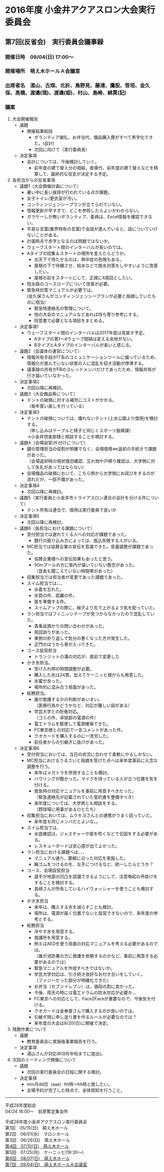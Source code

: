 # 2016年度 小金井アクアスロン大会実行委員会  
## 第7回(反省会)　実行委員会議事録  
### 開催日時　09/04(日) 17:00～  
### 開催場所　萌え木ホールＡ会議室  
### 出席者名　湯山、古畑、北折、鳥野見、藤浦、鷹股、笹垣、金久保、高橋、渡邉(理)、渡邉(姫)、村山、島崎、綿貫(記)      
### 議案  
1. 大会開催報告  
   * 議題  
     + 開催結果総括  
       - ボランティア謝礼、お弁当代、備品購入費がすべて黒字化できた。(会計)  
       - 次回に向けて（実行委員長）  
   * 決定事項  
     + 会計については、今後検討していく。    
       - 前年度の建て替え分の相殺、倉庫代、前年度の建て替えなどを精算して、最終的な収支が決定する予定。
2. 各担当からの反省事項  
   * 議題1（大会開催計画について）  
     + 暑い中に長い挨拶が行われている点が課題。  
     + 女子トイレ/更衣室が汚い。  
     + コンティンジェンシープランが立てられていない。  
     + 情報更新が早すぎて、どこを参照したらよいかわからない。  
     + ガラケーしか無いボランティア、委員は、Excel情報を確認できない。
     + 平易な言葉(業界特有の言葉)で会話が進んでいると、話についていけないことがある。  
     + 計画時点で赤字となるのは問題ではないか。  
     + ウェーブスタート間のインターバルが長いのでは。  
     + Aタイプの招集＆スタートの場所を変えたらどうか。  
       - 炎天下で待たせるのは、熱中症の危険もある。  
       - 屋根の下で待機させ、給水などで脱水対策をしやすいように改善したい。  
       - 屋根の前をスタートにして、正規に4周回としたい。  
     + 短水路のコースロープについて改善が必要。  
     + 緊急時対策マニュアルが必要では。  
       (金久保さんがコンティンジェンシープランが必要と指摘していたものに相当）  
       - 緊急時連絡先の管理について。  
       - 他の大会のマニュアルなどあれば持ち寄り参考にする。  
       - 同意書で必要となる項目をまとめる。  
   * 決定事項1  
     + ウェーブスタート間のインターバルは2017年度は見直す予定。  
       - Aタイプの第1～4ウェーブ間隔は変える余地がない。  
       - BタイプとAタイプのインターバルが長いと感じる。  
   * 議題2（会議体の運営について）  
     + 情報共有手段がIT系のコミュニケーションツールに偏っているため、情報化が進んでいない状態の人に混乱を招き活動が停滞する。   
     + 議事録の共有がFBのスレッドメンバだけであったため、情報共有が行き届いていなかった。  
   * 決定事項2  
     + 次回以降に再検討。  
   * 議題3（大会備品等について）  
     + テントの破損に対する補充にコストがかかる。  
       （毎年買い直しを行っている）  
   * 決定事項3  
     + テントの破損については、壊れないテント(上水公園より借用)を検討する。  
       （申し込みはテーブルと椅子と同じくスポーツ振興課）  
         →小金井倶楽部様と相談することを検討する。  
   * 議題4（会場設営/片付けについて）  
     + 鍵の管理担当の役割が明確でなく、会場借用⇔返却の手続きで課題があった。    
       （会場返却時の現状復旧確認、忘れ物や戸締り確認は、大学側に対して失礼があってはならない）  
     + 会場備品の破損において、こちら側から大学側にお詫びをするのが流れだが、一部不備があった。  
   * 決定事項4  
     + 次回以降に再検討。  
   * 議題5（実行委員と小金井市トライアスロン連合の会計を分ける件について）  
     + テント所有は連合で、借用は実行委員で良いか  
   * 決定事項5  
     + 次回以降に再検討。  
   * 議題6（各担当における課題について）  
     + 受付担当では遅れてくる人への対応が課題であった。  
       - 銀行の振り込み方によっては、振込失敗する人がいる。  
     + MC担当では協賛企業の宣伝を意識できた。音量調整が課題であった。  
       - 協賛企業様への宣伝効果もあったと思う。  
       - 50mプールの方に案内が届いていない懸念があった。  
         （音楽も聞こえていない時間帯があった）  
     + 招集担当では担当者が変更であった課題であった。  
     + スイム担当では、、、  
       - 水着を忘れた。  
       - 水質の件、距離の件。  
       - 笛を準備する件。  
       - スイムアップの際に、梯子より先で上がるよう気を配っていた。  
     + ラン担当ではフィニッシテープが見つからなかったので混乱していた。  
       - 貴重品預かりの問い合わせがあった。  
       - 周回誤りがあった。  
       - 東側の折り返しで気分の悪くなった方が発生した。  
       - 正門のほうから車が入ってきた。  
     + コース設営担当  
       - トランジットの溝の対応が、直前で変更した  
     + かき氷担当。  
       - 受け入れ時の時間調整が必要。  
       - 購入した氷は24貫。加えてケーニッヒ様からも用意した。  
       - 氷蜜が余った。  
       - 場所的に混み合う局面があった。  
     + 総務担当。  
       - 誰が救護するかの判断があいまい。  
         （医療行為かどうかなど、対応が難しい話がある）  
       - 学芸大学との折衝対応。  
         （ゴミの件、卓球部の電源の件）  
       - 電工ドラムを駆使して電源確保できた。  
       - FC東京様との対応で一言コメントがあった件。    
       - クオカードを購入するのに一苦労した。  
       - 前任者からの引継ぎに抜けがあった。  
   * 決定事項6  
     + 受付担当においては、当日の状況に合わせて柔軟にやるしかない。    
     + MC担当におけるうるさいと指摘を受けた点へは来年度事前に入念な調整を行う。    
       - 来年はメガトラを併用することも検討。  
       - ハウリングが酷かった。マイクを持っている人が立つ位置を気を付ける。    
       - 救急時の対応マニュアルを事前に用意すべきだった。  
         （緊急連絡先が記載されていた誓約書を整備すべき）  
       - 来年度については、大学側とも相談をする。  
         （野球場に用事があるひとたち）  
     + 招集担当においては、ムラキヨさんとの連携がうまく回っていた。  
       - 来年度も同じメンバだとよいな。。  
     + スイム担当では、      
       - 水底確認は、ジャスチャーや笛を吹くなどで合図をする必要がある。  
       - レスキューボードは安心感が出てよかった。  
     + ラン担当における課題へは、、、  
       - マニュアル通り、要綱に沿った対応を実施した。   
       - 輪ゴムをつけるのを、左手につけるなど、統一したらどうか？  
     + コース、会場設営担当  
       - 選手が地面の凹凸を認識できるようにして、注意喚起の声掛けをすることを検討する。  
       - 島崎さんが所有しているハイウォッシャーを使うことも検討する。  
     + かき氷担当  
       - 来年は、購入する氷を減らすことも検討。  
       - 場所は、電源が届く位置でないと設営できないので、来年度の参考とする。  
     + 総務担当  
       - 冷やす氷を用意する。  
       - 救護所を用意する。  
       - 例えばAEDを使う局面の対応マニュアルを考える必要があるのでは。  
         （誰が消防署の方に救護を依頼するのかなど、事前に用意する必要があるのでは）  
       - 緊急マニュアルを作成すべきではないか。  
       - 学芸大学対応は、引き続き良好なお付き合いをしていく。  
         （ファジーだった部分が明確化できた）  
       - お弁当（セブンイレブン）は、値段の割に良かった。  
       - 今後、雨天の時には電工ドラムの防水対応が必要か、、  
       - FC東京への対応として、Face2Faceが重要なので、今後気を付ける。    
       - クオカードは金券屋さんで購入するのが良いのでは。  
       - 引継ぎ時に申し送り書を作るルールが必要なのでは？  
       - 来年度の大会は8/20(日)に開催で決定。  
3. 残務作業について  
   * 議題  
     + 教育委員会に実施後事業報告を行う。    
   * 決定事項  
     + 湯山さんが対応中(9月中旬までに提出)。    
4. 次回のミーティング開催について  
   * 議題  
     + 次回の実行委員会の日程に関する検討。  
   * 決定事項  
     + mm月dd日（aaa）hh時～hh時と致したい。  
     + 会場予約が完了した時点で、全体周知を行うこと。    

---

平成28年度総会  
04/24 16:00～　前原暫定集会所  

平成28年度小金井アクアスロン実行委員会  
第1回　05/15(日)　萌え木ホール  
第2回　06/01(水)　マロンホール  
第3回　06/26(日)　萌え木ホール  
[第4回　07/10(日)　萌え木ホール](./20160710.md "議事録を参照する。")  
第5回　07/25(月)　ケーニッヒ(19:30～)  
[第6回　08/07(日)　萌え木ホール](./20160807.md "議事録を参照する。")  
[第7回　09/04(日)　萌え木ホールＡ会議室](2016反省会.md "議事録を参照する。")  
